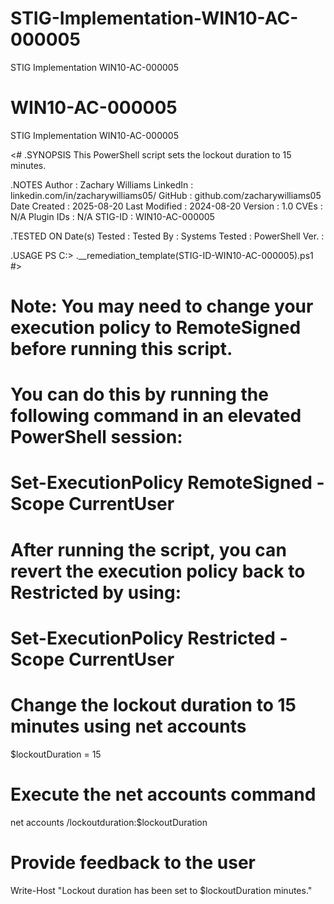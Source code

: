 # STIG-Implementation-WIN10-AC-000005
STIG Implementation WIN10-AC-000005

# WIN10-AC-000005
STIG Implementation WIN10-AC-000005

<#
.SYNOPSIS
    This PowerShell script sets the lockout duration to 15 minutes.

.NOTES
    Author          : Zachary Williams
    LinkedIn        : linkedin.com/in/zacharywilliams05/
    GitHub          : github.com/zacharywilliams05
    Date Created    : 2025-08-20
    Last Modified   : 2024-08-20
    Version         : 1.0
    CVEs            : N/A
    Plugin IDs      : N/A
    STIG-ID         : WIN10-AC-000005

.TESTED ON
    Date(s) Tested  : 
    Tested By       : 
    Systems Tested  : 
    PowerShell Ver. : 

.USAGE
    PS C:\> .\__remediation_template(STIG-ID-WIN10-AC-000005).ps1 
#>

# Note: You may need to change your execution policy to RemoteSigned before running this script.
# You can do this by running the following command in an elevated PowerShell session:
# Set-ExecutionPolicy RemoteSigned -Scope CurrentUser

# After running the script, you can revert the execution policy back to Restricted by using:
# Set-ExecutionPolicy Restricted -Scope CurrentUser

# Change the lockout duration to 15 minutes using net accounts
$lockoutDuration = 15

# Execute the net accounts command
net accounts /lockoutduration:$lockoutDuration

# Provide feedback to the user
Write-Host "Lockout duration has been set to $lockoutDuration minutes."
